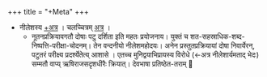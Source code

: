 +++
title = "+Meta"
+++

- नीलेशस्य [+अत्र](https://docs.google.com/document/d/1jXzDI5g9XviXYwg46z6O_-AL_UyzGiehs4j-Ryjz4Kc/edit#) । चलच्चित्रम् [अत्र](https://www.youtube.com/watch?v=i59Gvv1Oj9o) । 
  - नूतनप्रक्रियावगतौ दोषाः पटु दर्शिता इति महतः प्रयोजनाय। युक्तं च शत-सहस्राधिक-शब्द-निष्पत्ति-परीक्षा-चोदनम्। तेन वन्दनीयो नीलेशमहोदयः। अनेन प्रस्तुतप्रक्रियायां दोषा निवार्येरन्, पटुतरं परीक्ष्य प्रदर्श्येतेत्य् आशासे । एतच्च मुनिद्वयाभिप्रायस्य विरोधे  (←अत्र नीलेशार्यमताद् भेदः) सम्मतौ वाप्य् ऋषिराजसदृशधीरैः क्रियात्। देवभाषा प्रतिष्ठेत-तराम् 🙏

